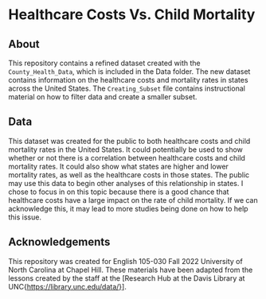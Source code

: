 # Healthcare Costs Vs. Child Mortality

## About
This repository contains a refined dataset created with the `County_Health_Data`, which is included in the Data folder. The new dataset contains information on the healthcare costs and mortality rates in states across the United States. The `Creating_Subset` file contains instructional material on how to filter data and create a smaller subset. 

## Data

This dataset was created for the public to both healthcare costs and child mortality rates in the United States. It could potentially be used to show whether or not there is a correlation between healthcare costs and child mortality rates. It could also show what states are higher and lower mortality rates, as well as the healthcare costs in those states. The public may use this data to begin other analyses of this relationship in states. 
I chose to focus in on this topic because there is a good chance that healthcare costs have a large impact on the rate of child mortality. If we can acknowledge this, it may lead to more studies being done on how to help this issue. 


## Acknowledgements 

This repository was created for English 105-030 Fall 2022 University of North Carolina at Chapel Hill. These materials have been adapted from the lessons created by the staff at the [Research Hub at the Davis Library at UNC{https://library.unc.edu/data/}].
